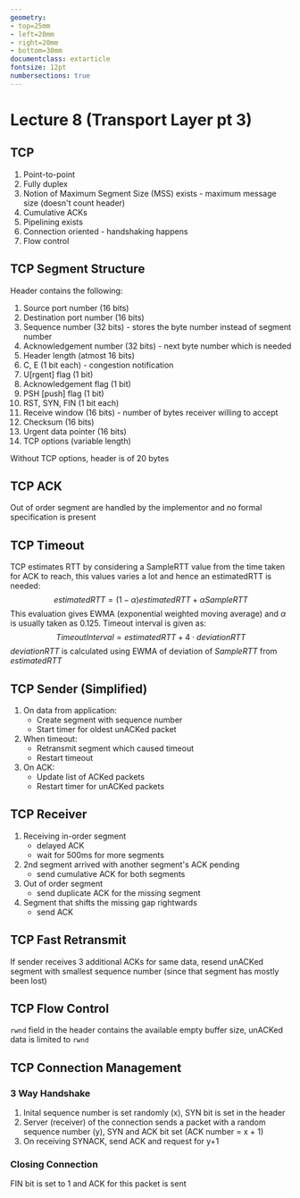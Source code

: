 ```yaml
---
geometry:
- top=25mm
- left=20mm
- right=20mm
- bottom=30mm
documentclass: extarticle
fontsize: 12pt
numbersections: true
---
```


# Lecture 8 (Transport Layer pt 3)

## TCP
1. Point-to-point
2. Fully duplex
3. Notion of Maximum Segment Size (MSS) exists - maximum message size (doesn't count header)
4. Cumulative ACKs
5. Pipelining exists
6. Connection oriented - handshaking happens
7. Flow control

## TCP Segment Structure
Header contains the following:

1. Source port number (16 bits)
1. Destination port number (16 bits)
1. Sequence number (32 bits) - stores the byte number instead of segment number
1. Acknowledgement number (32 bits) - next byte number which is needed
1. Header length (atmost 16 bits)
1. C, E (1 bit each) - congestion notification
1. U[rgent] flag (1 bit)
1. Acknowledgement flag (1 bit)
1. PSH [push] flag (1 bit)
1. RST, SYN, FIN (1 bit each)
1. Receive window (16 bits) - number of bytes receiver willing to accept
1. Checksum (16 bits)
1. Urgent data pointer (16 bits)
1. TCP options (variable length)

Without TCP options, header is of 20 bytes

## TCP ACK
Out of order segment are handled by the implementor and no formal specification is present

## TCP Timeout
TCP estimates RTT by considering a SampleRTT value from the time taken for ACK to reach, this values varies a lot and hence an estimatedRTT is needed:
$${estimatedRTT}=(1-\alpha){estimatedRTT}+\alpha{SampleRTT}$$
This evaluation gives EWMA (exponential weighted moving average) and $\alpha$ is usually taken as $0.125$. Timeout interval is given as:
$${TimeoutInterval}={estimatedRTT}+4\cdot{deviationRTT}$$
$deviationRTT$ is calculated using EWMA of deviation of $SampleRTT$ from $estimatedRTT$

## TCP Sender (Simplified)
1. On data from application:
    - Create segment with sequence number
    - Start timer for oldest unACKed packet
2. When timeout:
    - Retransmit segment which caused timeout
    - Restart timeout
3. On ACK:
    - Update list of ACKed packets
    - Restart timer for unACKed packets

## TCP Receiver
1. Receiving in-order segment
    - delayed ACK
    - wait for 500ms for more segments
2. 2nd segment arrived with another segment's ACK pending
    - send cumulative ACK for both segments
3. Out of order segment
    - send duplicate ACK for the missing segment
4. Segment that shifts the missing gap rightwards
    - send ACK

## TCP Fast Retransmit
If sender receives 3 additional ACKs for same data, resend unACKed segment with smallest sequence number (since that segment has mostly been lost)

## TCP Flow Control
`rwnd` field in the header contains the available empty buffer size, unACKed data is limited to `rwnd`

## TCP Connection Management

### 3 Way Handshake
1. Inital sequence number is set randomly (x), SYN bit is set in the header
2. Server (receiver) of the connection sends a packet with a random sequence number (y), SYN and ACK bit set (ACK number = x + 1)
3. On receiving SYNACK, send ACK and request for y+1

### Closing Connection
FIN bit is set to 1 and ACK for this packet is sent
